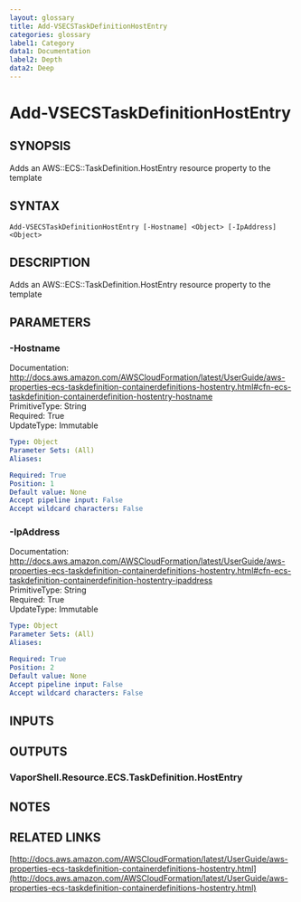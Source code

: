```yaml
---
layout: glossary
title: Add-VSECSTaskDefinitionHostEntry
categories: glossary
label1: Category
data1: Documentation
label2: Depth
data2: Deep
---
```


# Add-VSECSTaskDefinitionHostEntry

## SYNOPSIS
Adds an AWS::ECS::TaskDefinition.HostEntry resource property to the template

## SYNTAX

```
Add-VSECSTaskDefinitionHostEntry [-Hostname] <Object> [-IpAddress] <Object>
```

## DESCRIPTION
Adds an AWS::ECS::TaskDefinition.HostEntry resource property to the template

## PARAMETERS

### -Hostname
Documentation: http://docs.aws.amazon.com/AWSCloudFormation/latest/UserGuide/aws-properties-ecs-taskdefinition-containerdefinitions-hostentry.html#cfn-ecs-taskdefinition-containerdefinition-hostentry-hostname    
PrimitiveType: String    
Required: True    
UpdateType: Immutable

```yaml
Type: Object
Parameter Sets: (All)
Aliases: 

Required: True
Position: 1
Default value: None
Accept pipeline input: False
Accept wildcard characters: False
```

### -IpAddress
Documentation: http://docs.aws.amazon.com/AWSCloudFormation/latest/UserGuide/aws-properties-ecs-taskdefinition-containerdefinitions-hostentry.html#cfn-ecs-taskdefinition-containerdefinition-hostentry-ipaddress    
PrimitiveType: String    
Required: True    
UpdateType: Immutable

```yaml
Type: Object
Parameter Sets: (All)
Aliases: 

Required: True
Position: 2
Default value: None
Accept pipeline input: False
Accept wildcard characters: False
```

## INPUTS

## OUTPUTS

### VaporShell.Resource.ECS.TaskDefinition.HostEntry

## NOTES

## RELATED LINKS

[http://docs.aws.amazon.com/AWSCloudFormation/latest/UserGuide/aws-properties-ecs-taskdefinition-containerdefinitions-hostentry.html](http://docs.aws.amazon.com/AWSCloudFormation/latest/UserGuide/aws-properties-ecs-taskdefinition-containerdefinitions-hostentry.html)

